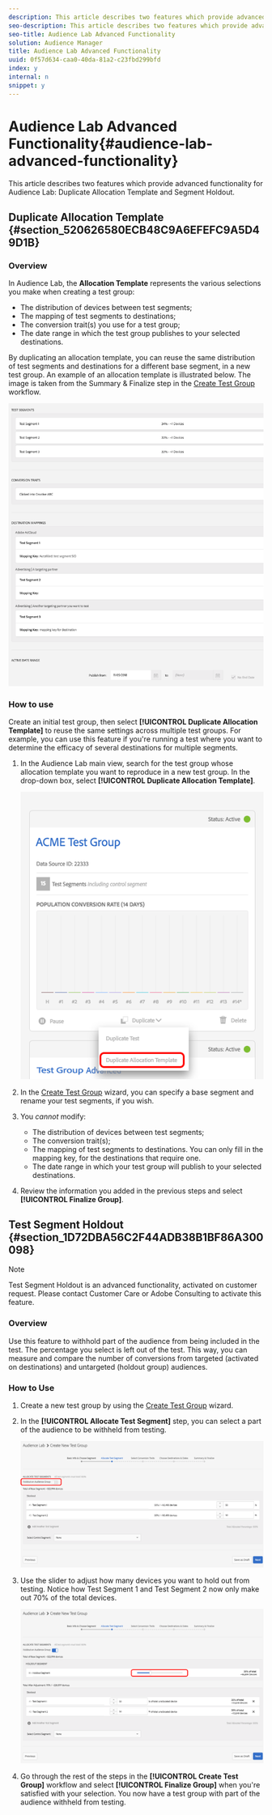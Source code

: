 ```yaml
---
description: This article describes two features which provide advanced functionality for Audience Lab  Duplicate Allocation Template and Segment Holdout.
seo-description: This article describes two features which provide advanced functionality for Audience Lab  Duplicate Allocation Template and Segment Holdout.
seo-title: Audience Lab Advanced Functionality
solution: Audience Manager
title: Audience Lab Advanced Functionality
uuid: 0f57d634-caa0-40da-81a2-c23fbd299bfd
index: y
internal: n
snippet: y
---
```


# Audience Lab Advanced Functionality{#audience-lab-advanced-functionality}

This article describes two features which provide advanced functionality for Audience Lab: Duplicate Allocation Template and Segment Holdout.

## Duplicate Allocation Template {#section_520626580ECB48C9A6EFEFC9A5D49D1B}

### Overview

<!-- 

<p>The <b>Allocation Template</b> represents how you split a test group into test segments and the way the test segments are mapped to destinations. </p>

 -->

In Audience Lab, the **Allocation Template** represents the various selections you make when creating a test group:

* The distribution of devices between test segments; 
* The mapping of test segments to destinations; 
* The conversion trait(s) you use for a test group; 
* The date range in which the test group publishes to your selected destinations.

By duplicating an allocation template, you can reuse the same distribution of test segments and destinations for a different base segment, in a new test group. An example of an allocation template is illustrated below. The image is taken from the Summary & Finalize step in the [Create Test Group](../c-features/audience-lab/audience-lab-manage-test-groups.md#task_B62EF6D2992941FAAEA84BE2EA11A55E) workflow.

![](assets/allocation_template_3.png)

<!-- 

With the option to duplicate allocation templates, you can increase your productivity when running multivariate tests as part of multivariate campaigns.

 -->

### How to use

Create an initial test group, then select **[!UICONTROL Duplicate Allocation Template]** to reuse the same settings across multiple test groups. For example, you can use this feature if you're running a test where you want to determine the efficacy of several destinations for multiple segments.

1. In the Audience Lab main view, search for the test group whose allocation template you want to reproduce in a new test group. In the drop-down box, select **[!UICONTROL Duplicate Allocation Template]**.

   ![](assets/duplicate-allocation-template.png)

1. In the [Create Test Group](../../c-features/audience-lab/audience-lab-manage-test-groups.md#task_B62EF6D2992941FAAEA84BE2EA11A55E) wizard, you can specify a base segment and rename your test segments, if you wish. 
1. You *cannot* modify:

    * The distribution of devices between test segments; 
    * The conversion trait(s); 
    * The mapping of test segments to destinations. You can only fill in the mapping key, for the destinations that require one. 
    * The date range in which your test group will publish to your selected destinations.

1. Review the information you added in the previous steps and select **[!UICONTROL Finalize Group]**.

## Test Segment Holdout {#section_1D72DBA56C2F44ADB38B1BF86A300098}

>[!NOTE]
>
>Test Segment Holdout is an advanced functionality, activated on customer request. Please contact Customer Care or Adobe Consulting to activate this feature.

### Overview

Use this feature to withhold part of the audience from being included in the test. The percentage you select is left out of the test. This way, you can measure and compare the number of conversions from targeted (activated on destinations) and untargeted (holdout group) audiences.

<!-- 

<p>Note that this option is different to the control segment because it subtracts the percentage ................. You can withhold an audience group and still use a control segment. </p>

 -->

### How to Use

1. Create a new test group by using the [Create Test Group](../../c-features/audience-lab/audience-lab-manage-test-groups.md#task_B62EF6D2992941FAAEA84BE2EA11A55E) wizard. 
1. In the **[!UICONTROL Allocate Test Segment]** step, you can select a part of the audience to be withheld from testing.

   ![List Item](assets/test-segment-holdout.png)

1. Use the slider to adjust how many devices you want to hold out from testing. Notice how Test Segment 1 and Test Segment 2 now only make out 70% of the total devices.

   ![](assets/test-segment-holdout-selected.png)

1. Go through the rest of the steps in the **[!UICONTROL Create Test Group]** workflow and select **[!UICONTROL Finalize Group]** when you're satisfied with your selection. You now have a test group with part of the audience withheld from testing.
